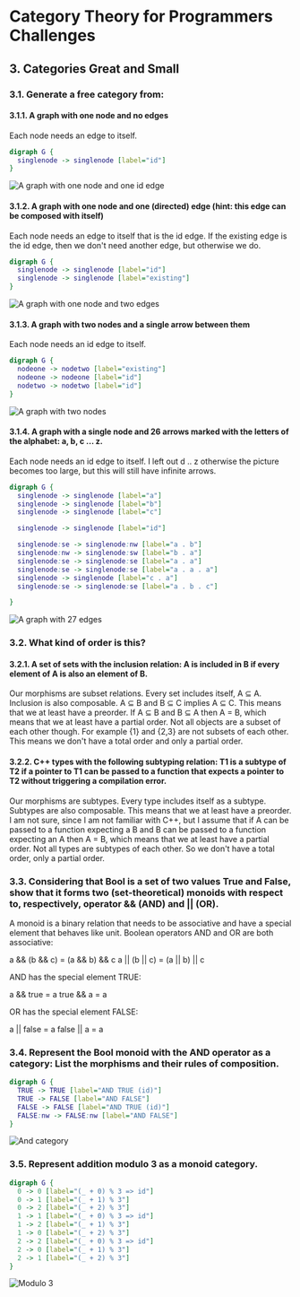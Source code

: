 # Category Theory for Programmers Challenges

## 3. Categories Great and Small

### 3.1. Generate a free category from:

#### 3.1.1. A graph with one node and no edges

Each node needs an edge to itself.

```dot
digraph G {
  singlenode -> singlenode [label="id"]
}
```

![A graph with one node and one id edge](https://rawgit.com/awalterschulze/category-theory-for-programmers-challenges/master/103-1-1.png "A graph with one node and one id edge")

#### 3.1.2. A graph with one node and one (directed) edge (hint: this edge can be composed with itself)

Each node needs an edge to itself that is the id edge.
If the existing edge is the id edge, then we don't need another edge, but otherwise we do.

```dot
digraph G {
  singlenode -> singlenode [label="id"]
  singlenode -> singlenode [label="existing"]
}
```

![A graph with one node and two edges](https://rawgit.com/awalterschulze/category-theory-for-programmers-challenges/master/103-1-2.png "A graph with one node and two edges")

#### 3.1.3. A graph with two nodes and a single arrow between them

Each node needs an id edge to itself.

```dot
digraph G {
  nodeone -> nodetwo [label="existing"]
  nodeone -> nodeone [label="id"]
  nodetwo -> nodetwo [label="id"]
}
```

![A graph with two nodes](https://rawgit.com/awalterschulze/category-theory-for-programmers-challenges/master/103-1-3.png "A graph with two nodes")

#### 3.1.4. A graph with a single node and 26 arrows marked with the letters of the alphabet: a, b, c ... z.

Each node needs an id edge to itself.
I left out d .. z otherwise the picture becomes too large, but this will still have infinite arrows.

```dot
digraph G {
  singlenode -> singlenode [label="a"]
  singlenode -> singlenode [label="b"]
  singlenode -> singlenode [label="c"]

  singlenode -> singlenode [label="id"]

  singlenode:se -> singlenode:nw [label="a . b"]
  singlenode:nw -> singlenode:sw [label="b . a"]
  singlenode:se -> singlenode:se [label="a . a"]
  singlenode:se -> singlenode:se [label="a . a . a"]
  singlenode -> singlenode [label="c . a"]
  singlenode:se -> singlenode:se [label="a . b . c"]

}
```

![A graph with 27 edges](https://rawgit.com/awalterschulze/category-theory-for-programmers-challenges/master/103-1-4.png "A graph with 27 edges")

### 3.2. What kind of order is this?

#### 3.2.1. A set of sets with the inclusion relation: A is included in B if every element of A is also an element of B.

Our morphisms are subset relations. Every set includes itself, A ⊆ A. Inclusion is also composable.
A ⊆ B and B ⊆ C implies A ⊆ C.  This means that we at least have a preorder.
If A ⊆ B and B ⊆ A then A = B, which means that we at least have a partial order.
Not all objects are a subset of each other though. For example {1} and {2,3} are not subsets of each other.
This means we don't have a total order and only a partial order.

#### 3.2.2. C++ types with the following subtyping relation: T1 is a subtype of T2 if a pointer to T1 can be passed to a function that expects a pointer to T2 without triggering a compilation error.

Our morphisms are subtypes. Every type includes itself as a subtype. Subtypes are also composable.
This means that we at least have a preorder.
I am not sure, since I am not familiar with C++, but I assume that if A can be passed to a function expecting a B and B can be passed to a function expecting an A then A = B, which means that we at least have a partial order.
Not all types are subtypes of each other.  So we don't have a total order, only a partial order.

### 3.3. Considering that Bool is a set of two values True and False, show that it forms two (set-theoretical) monoids with respect to, respectively, operator && (AND) and || (OR).

A monoid is a binary relation that needs to be associative and have a special element that behaves like unit.
Boolean operators AND and OR are both associative:

  a && (b && c) = (a && b) && c
  a || (b || c) = (a || b) || c

AND has the special element TRUE:

  a && true = a
  true && a = a

OR has the special element FALSE:

  a || false = a
  false || a = a

### 3.4. Represent the Bool monoid with the AND operator as a category: List the morphisms and their rules of composition.

```dot
digraph G {
  TRUE -> TRUE [label="AND TRUE (id)"]
  TRUE -> FALSE [label="AND FALSE"]
  FALSE -> FALSE [label="AND TRUE (id)"]
  FALSE:nw -> FALSE:nw [label="AND FALSE"]
}
```

![And category](https://rawgit.com/awalterschulze/category-theory-for-programmers-challenges/master/103-4.png "And category")

### 3.5. Represent addition modulo 3 as a monoid category.

```dot
digraph G {
  0 -> 0 [label="(_ + 0) % 3 => id"]
  0 -> 1 [label="(_ + 1) % 3"]
  0 -> 2 [label="(_ + 2) % 3"]
  1 -> 1 [label="(_ + 0) % 3 => id"]
  1 -> 2 [label="(_ + 1) % 3"]
  1 -> 0 [label="(_ + 2) % 3"]
  2 -> 2 [label="(_ + 0) % 3 => id"]
  2 -> 0 [label="(_ + 1) % 3"]
  2 -> 1 [label="(_ + 2) % 3"]
}
```

![Modulo 3](https://rawgit.com/awalterschulze/category-theory-for-programmers-challenges/master/103-5.png "Modulo 3")